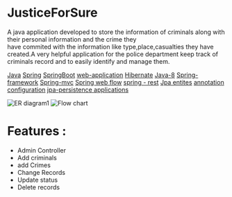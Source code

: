 # JusticeForSure

A java application developed to store the information  of criminals along with their personal information and the crime they   
 have commited with the information like type,place,casualties they have created.A very helpful application for the police department keep track of criminals record and to easily identify and manage them.
 
 
 [Java](https://github.com/topics/java) [Spring](https://github.com/topics/spring)           [SpringBoot](https://github.com/topics/spring-boot) 
[web-application](https://github.com/topics/web-application)
[Hibernate](https://github.com/topics/hibernate) [Java-8](https://github.com/topics/java-8) [Spring-framework](https://github.com/topics/springframework)
[Spring-mvc](https://github.com/topics/spring-mvc) [Spring web flow](https://github.com/topics/spring-web-flow) [spring - rest](https://github.com/topics/spring-rest) 
[Jpa entites](https://github.com/topics/jpa-entities) [annotation configuration](https://github.com/topics/annotation-configuration)
[jpa-persistence applications](https://github.com/topics/jpa-persistence-applications)


![ER diagram1](https://user-images.githubusercontent.com/110040147/208634872-629df079-3811-49d7-8d1d-a9607ff214b1.jpg)
![Flow chart](https://user-images.githubusercontent.com/110040147/208634885-a410fc49-772b-4a30-927e-e82de9bd2178.png)

# Features :
* Admin Controller 
* Add criminals
* add Crimes
* Change Records
* Update status
* Delete records
